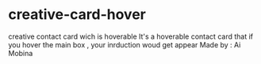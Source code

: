 # creative-card-hover
creative contact card wich is hoverable
It's a hoverable contact card that if you hover the main box , your inrduction woud get appear 
Made by : Ai Mobina
